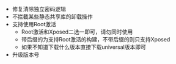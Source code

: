 - 修复清除独立密码逻辑
- 不拦截某些静态共享库的卸载操作
- 支持使用Root激活
    * Root激活和Xposed二选一即可，请勿同时使用
    * 带后缀的为支持Root激活的构建，不带后缀的则只支持Xposed
    * 如果不知道下载什么版本直接下载universal版本即可
- 升级版本号